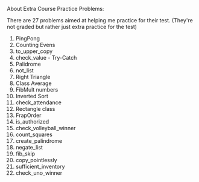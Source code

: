 About Extra Course Practice Problems:

There are 27 problems aimed at helping me practice for their test. 
(They're not graded but rather just extra practice for the test)

1) PingPong
2) Counting Evens
3) to_upper_copy
4) check_value - Try-Catch
5) Palidrome
6) not_list
7) Right Triangle
8) Class Average
9) FibMult numbers
10) Inverted Sort
11) check_attendance
12) Rectangle class
13) FrapOrder
14) is_authorized
15) check_volleyball_winner
16) count_squares
17) create_palindrome
18) negate_list
19) fib_skip
20) copy_pointlessly
21) sufficient_inventory
22) check_uno_winner

